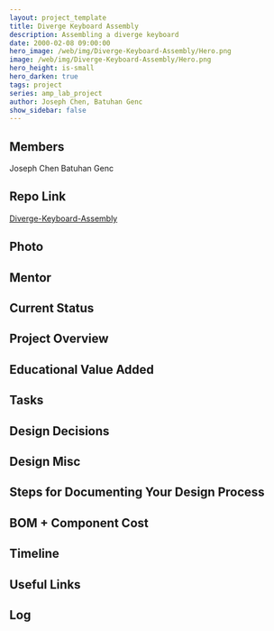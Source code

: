 ```yaml
---
layout: project_template
title: Diverge Keyboard Assembly
description: Assembling a diverge keyboard
date: 2000-02-08 09:00:00
hero_image: /web/img/Diverge-Keyboard-Assembly/Hero.png
image: /web/img/Diverge-Keyboard-Assembly/Hero.png
hero_height: is-small
hero_darken: true
tags: project
series: amp_lab_project
author: Joseph Chen, Batuhan Genc
show_sidebar: false
---
```




## Members
Joseph Chen
Batuhan Genc

## Repo Link
<a class="button is-link" href="https://github.com/Amp-Lab-at-VT/Diverge-Keyboard-Assembly" >Diverge-Keyboard-Assembly</a>

## Photo

## Mentor

## Current Status

## Project Overview


## Educational Value Added


## Tasks

## Design Decisions

## Design Misc

## Steps for Documenting Your Design Process

## BOM + Component Cost

## Timeline

## Useful Links

## Log
            